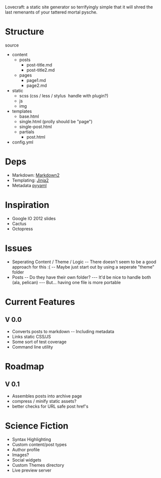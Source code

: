 Lovecraft: a static site generator so terrifyingly simple that it will shred the last remenants of your tattered mortal pysche.

# Structure
source
  - content
    - posts
      - post-title.md
      - post-title2.md
    - pages
      - page1.md
      - page2.md
  - static
    - scss (css / less / stylus ­ handle with plugin?)
    - js
    - img
  - templates
    - base.html
    - single.html (prolly should be "page")
    - single-post.html
    - partials
      - post.html
  - config.yml

# Deps

- Markdown: [Markdown2](https://github.com/trentm/python-markdown2)
- Templating: [Jinja2](http://jinja.pocoo.org/docs/)
- Metadata [pyyaml](https://bitbucket.org/xi/pyyaml)

# Inspiration

- Google IO 2012 slides
- Cactus
- Octopress

# Issues
- Seperating Content / Theme / Logic
-- There doesn't seem to be a good approach for this :(
-- Maybe just start out by using a seperate "theme" folder
- Posts
-- Do they have their own folder?
--- It'd be nice to handle both (ala, pelican)
--- But... having one file is more portable

# Current Features

## V 0.0
- Converts posts to markdown
-- Including metadata
- Links static CSS/JS
- Some sort of test coverage
- Command line utility

# Roadmap

## V 0.1
- Assembles posts into archive page
- compress / minify static assets?
- better checks for URL safe post href's

# Science Fiction
- Syntax Highlighting
- Custom content/post types
- Author profile
- Images?
- Social widgets
- Custom Themes directory
- Live preview server
